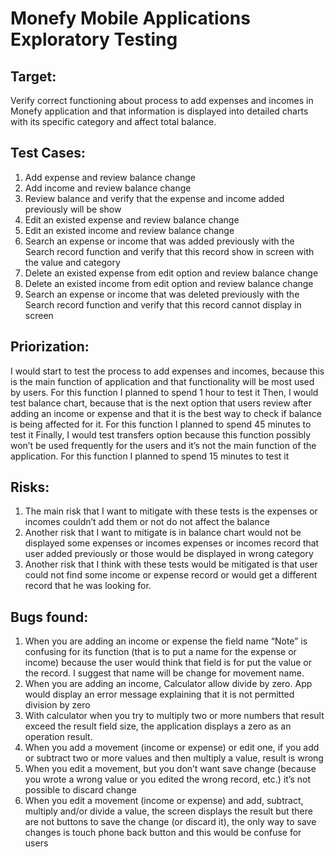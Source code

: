 # Monefy Mobile Applications Exploratory Testing

## Target: 
Verify correct functioning about process to add expenses and incomes in Monefy application and that information is displayed into detailed charts with its specific category and affect total balance.

## Test Cases:
1.	Add expense and review balance change
2.	Add income and review balance change
3.	Review balance and verify that the expense and income added previously will be show
4.	Edit an existed expense and review balance change
5.	Edit an existed income and review balance change
6.	Search an expense or income that was added previously with the Search record function and verify that this record show in screen with the value and category
7.	Delete an existed expense from edit option and review balance change
8.	Delete an existed income from edit option and review balance change
9.	Search an expense or income that was deleted previously with the Search record function and verify that this record cannot display in screen

## Priorization:
I would start to test the process to add expenses and incomes, because this is the main function of application and that functionality will be most used by users. For this function I planned to spend 1 hour to test it
Then, I would test balance chart, because that is the next option that users review after adding an income or expense and that it is the best way to check if balance is being affected for it. For this function I planned to spend 45 minutes to test it
Finally, I would test transfers option because this function possibly won’t be used frequently for the users and it’s not the main function of the application. For this function I planned to spend 15 minutes to test it

## Risks:
1.	The main risk that I want to mitigate with these tests is the expenses or incomes couldn’t add them or not do not affect the balance 
2.	Another risk that I want to mitigate is in balance chart would not be displayed some expenses or incomes expenses or incomes record that user added previously or those would be displayed in wrong category
3.	Another risk that I think with these tests would be mitigated is that user could not find some income or expense record or would get a different record that he was looking for.

## Bugs found:
1.	When you are adding an income or expense the field name “Note” is confusing for its function (that is to put a name for the expense or income) because the user would think that field is for put the value or the record. I suggest that name will be change for movement name.
2.	When you are adding an income, Calculator allow divide by zero. App would display an error message explaining that it is not permitted division by zero
3.	With calculator when you try to multiply two or more numbers that result exceed the result field size, the application displays a zero as an operation result.
4.	When you add a movement (income or expense) or edit one, if you add or subtract two or more values and then multiply a value, result is wrong
5.	When you edit a movement, but you don’t want save change (because you wrote a wrong value or you edited the wrong record, etc.) it’s not possible to discard change
6.	When you edit a movement (income or expense) and add, subtract, multiply and/or divide a value, the screen displays the result but there are not buttons to save the change (or discard it), the only way to save changes is touch phone back button and this would be confuse for users
